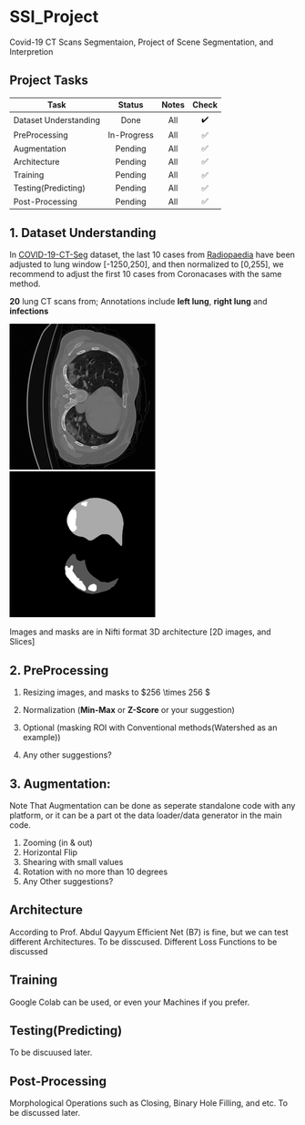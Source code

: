 # SSI_Project

Covid-19 CT Scans Segmentaion, Project of Scene Segmentation, and Interpretion

## Project Tasks

| Task    |     Status     |  Notes | Check |
| ------------- |:-------------:|:-----:|:-----:|
| Dataset Understanding      | Done | All |:heavy_check_mark:|
| PreProcessing      | In-Progress   |  All  |:white_check_mark:|
| Augmentation | Pending  |  All  |:white_check_mark:|
| Architecture | Pending  |  All  |:white_check_mark:|
| Training | Pending  |  All  |:white_check_mark:|
| Testing(Predicting) | Pending  |  All  |:white_check_mark:|
| Post-Processing | Pending  |  All  |:white_check_mark:|

## 1. Dataset Understanding 

In [COVID-19-CT-Seg](https://zenodo.org/record/3757476#.Xpz8OcgzZPY) dataset, the last 10 cases from [Radiopaedia](https://radiopaedia.org/articles/covid-19-3) have been adjusted to lung window
[-1250,250], and then normalized to [0,255], we recommend to adjust the first 10 cases from
Coronacases with the same method.

**20** lung CT scans from; Annotations include **left lung**, **right lung** and
**infections**

![alt text](image.png "Image")![alt text](mask.png "Mask")

Images and masks are in Nifti format 3D architecture [2D images, and Slices]

## 2. PreProcessing

 1. Resizing images, and masks to $256 \times 256 $

 2. Normalization (**Min-Max** or **Z-Score** or your suggestion)

 3. Optional (masking ROI with Conventional methods(Watershed as an example))

 4. Any other suggestions?

## 3.  Augmentation:

 Note That Augmentation can be done as seperate standalone code with any platform, or it can be a part ot the data loader/data generator in the main code.

 1. Zooming (in & out)
 2. Horizontal Flip
 3. Shearing with small values
 4. Rotation with no more than 10 degrees
 5. Any Other suggestions?

## Architecture

According to Prof. Abdul Qayyum Efficient Net (B7) is fine, but we can test different Architectures.
To be disscused.
Different Loss Functions to be discussed

## Training

Google Colab can be used, or even your Machines if you prefer.

## Testing(Predicting)

To be discuused later.

## Post-Processing

Morphological Operations such as Closing, Binary Hole Filling, and etc. 
To be discussed later.